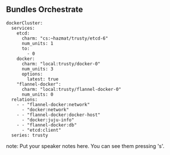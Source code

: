 ##  Bundles Orchestrate

```
dockerCluster: 
  services: 
    etcd: 
      charm: "cs:~hazmat/trusty/etcd-6"
      num_units: 1
      to: 
        - 0
    docker: 
      charm: "local:trusty/docker-0"
      num_units: 3
      options: 
        latest: true
    "flannel-docker": 
      charm: "local:trusty/flannel-docker-0"
      num_units: 0
  relations: 
    - - "flannel-docker:network"
      - "docker:network"
    - - "flannel-docker:docker-host"
      - "docker:juju-info"
    - - "flannel-docker:db"
      - "etcd:client"
  series: trusty
```

note:
    Put your speaker notes here.
    You can see them pressing 's'.
